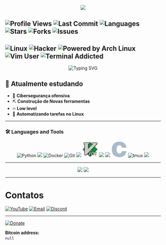 <p align="center">
  <img src="https://media1.tenor.com/m/p6S42Q8AvM4AAAAC/mysterious-girlfriend-x-nazo-no-kanojo-x.gif" width=500 />
</p>

![Profile Views](https://komarev.com/ghpvc/?username=Dork-dv&color=blueviolet)
![Last Commit](https://img.shields.io/github/last-commit/Dork-dv/Dork-dv?color=bc13fe&style=for-the-badge)
![Languages](https://img.shields.io/github/languages/top/Dork-dv/Dork-dv?style=for-the-badge&color=bc13fe)
![Stars](https://img.shields.io/github/stars/Dork-dv/Dork-dv?style=for-the-badge&color=bc13fe)
![Forks](https://img.shields.io/github/forks/Dork-dv/Dork-dv?style=for-the-badge&color=bc13fe)
![Issues](https://img.shields.io/github/issues/Dork-dv/Dork-dv?style=for-the-badge&color=bc13fe)
---

![Linux](https://img.shields.io/badge/Linux-black?logo=linux&logoColor=white)
![Hacker](https://img.shields.io/badge/Hack_the_Planet-000000?style=for-the-badge&logo=protonmail&logoColor=white)
![Powered by Arch Linux](https://img.shields.io/badge/Powered_by-Arch_Linux-1793D1?style=for-the-badge&logo=arch-linux&logoColor=white)
![Vim User](https://img.shields.io/badge/Editor-Vim-57A143?style=for-the-badge&logo=vim&logoColor=white)
![Terminal Addicted](https://img.shields.io/badge/Living_in-the_terminal-000000?style=for-the-badge)
---

<p align="center">
  <img src="https://readme-typing-svg.demolab.com?font=Fira+Code&size=22&pause=1000&color=BC13FE&center=true&width=435&lines=echo+%24whoami;sudo+hacker;automating+everything;Linux+enthusiast;Offensive+Security+lover" alt="Typing SVG" />
</p>

## 🚀 Atualmente estudando

- 🔐 **Cibersegurança ofensiva**
- ⛏️ **Construção de Novas ferramentas**
- 🔥 **Low level**
- 🐧 **Automatizando tarefas no Linux**

---

### 🛠️ Languages and Tools

<p align="center">
  <img src="https://cdn.jsdelivr.net/gh/devicons/devicon/icons/python/python-original.svg" width="50" alt="Python"/>
  <img src="https://cdn.jsdelivr.net/gh/devicons/devicon/icons/bash/bash-original.svg" width="50" />
  <img src="https://cdn.jsdelivr.net/gh/devicons/devicon/icons/docker/docker-original-wordmark.svg" width="50" alt="Docker"/>
  <img src="https://cdn.jsdelivr.net/gh/devicons/devicon/icons/git/git-original.svg" width="50" alt="Git"/>
  <img src="https://cdn.jsdelivr.net/gh/devicons/devicon@latest/icons/neovim/neovim-original.svg" width="50" />
  <img src="https://raw.githubusercontent.com/devicons/devicon/ca28c779441053191ff11710fe24a9e6c23690d6/icons/vim/vim-original.svg" width="50" alt="vim" />
  <img src="https://cdn.jsdelivr.net/gh/devicons/devicon/icons/archlinux/archlinux-original.svg" width="50" />
  <img src="https://cdn.jsdelivr.net/gh/devicons/devicon/icons/linux/linux-original.svg" width="50" />
  <img src="https://raw.githubusercontent.com/devicons/devicon/ca28c779441053191ff11710fe24a9e6c23690d6/icons/c/c-original.svg" width="50" />
  <img src="https://github.com/tmux/tmux/blob/master/logo/tmux-logomark.svg" width="50" alt="tmux" />
  <img src="https://nmap.org/images/nmap-logo-256x256.png" width="50"/> 
</p>

---

<p align="center">
  <img src="https://github-readme-stats.vercel.app/api/top-langs/?username=Dork-dv&layout=compact&theme=midnight-purple&hide_border=true&hide=html,css,makefile&langs_count=10&size_weight=0.3&count_weight=0.7&exclude_repo=repositorio-indesejado" height="200" />
  <img src="https://github-readme-stats.vercel.app/api?username=Dork-dv&theme=midnight-purple&hide_border=true&show_icons=true&line_height=24" height="200" />
</p>

---
# Contatos

[![YouTube](https://img.shields.io/badge/YouTube-Channel-FF0000?style=for-the-badge&logo=youtube&logoColor=white)](https://www.youtube.com/@matti4240)
[![Email](https://img.shields.io/badge/email-emperorhazer@proton.me-8b00ff?style=for-the-badge&logo=protonmail&logoColor=white)](mailto:DorkDev@proton.me)
[![Discord](https://img.shields.io/badge/Discord-Join-5865F2?style=for-the-badge&logo=discord&logoColor=white)](https://discord.gg/null)

---
[![Donate](https://img.shields.io/badge/Donate-Bitcoin-orange)](#)

**Bitcoin address:**  
`null`

